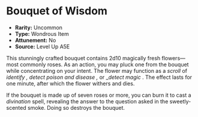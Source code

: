 
# Bouquet of Wisdom

* **Rarity:** Uncommon
* **Type:** Wondrous Item
* **Attunement:** No
* **Source:** Level Up A5E


This stunningly crafted bouquet contains 2d10 magically fresh flowers—most commonly roses. As an action, you may pluck one from the bouquet while concentrating on your intent. The flower may function as a _scroll_  of _identify , detect poison and disease ,_ or __detect magic_ . The effect lasts for one minute, after which the flower withers and dies.

If the bouquet is made up of seven roses or more, you can burn it to cast a _divination_  spell, revealing the answer to the question asked in the sweetly-scented smoke. Doing so destroys the bouquet.
